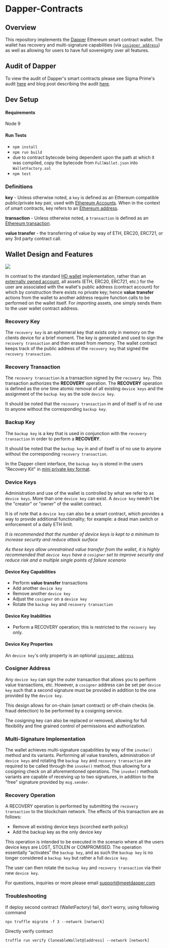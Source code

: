 # Dapper-Contracts

## Overview

This repository implements the [Dapper](https://www.meetdapper.com/?utm_source=github) Ethereum smart contract wallet.  The wallet has recovery and multi-signature capabilities (via [`cosigner address`](#cosigner-address)) as well as allowing for users to have full sovereignty over all features. 

## Audit of Dapper
To view the audit of Dapper's smart contracts please see Sigma Prime's audit [here](https://github.com/sigp/public-audits/blob/master/dapper-wallet/review.pdf) and blog post describing the audit [here](https://blog.sigmaprime.io/dapper-wallet-review.html).

## Dev Setup

#### Requirements

Node 9

#### Run Tests

- `npm install`
- `npm run build`
- due to contract bytecode being dependent upon the path at which it was compiled, copy the bytecode from `FullWallet.json` into `WalletFactory.sol`
- `npm test`

### Definitions

**key** - Unless otherwise noted, a `key` is defined as an Ethereum compatible public/private key pair, used with [Ethereum Accounts](https://github.com/ethereum/wiki/wiki/White-Paper#ethereum-accounts).  When in the context of smart contracts, key refers to an [Ethereum address](http://gavwood.com/paper.pdf).

**transaction** - Unless otherwise noted, a `transaction` is defined as an [Ethereum transaction](https://github.com/ethereum/wiki/wiki/White-Paper#messages-and-transactions).

**value transfer** - the transferring of value by way of ETH, ERC20, ERC721, or any 3rd party contract call.

## Wallet Design and Features

<img src="./Dapper%20Wallet%20-%20Component%20Diagram.svg">

In contrast to the standard [HD wallet](https://en.bitcoin.it/wiki/Deterministic_wallet) implementation, rather than an [externally owned account](http://ethdocs.org/en/latest/contracts-and-transactions/account-types-gas-and-transactions.html), all assets (ETH, ERC20, ERC721, etc.) for the user are associated with the wallet's public address (contract account) for which by construction there exists no private key; hence **value transfer** actions from the wallet to another address require function calls to be performed on the wallet itself.  For *importing* assets, one simply sends them to the user wallet contract address.

### Recovery Key

The `recovery key` is an ephemeral key that exists only in memory on the clients device for a brief moment.  The key is generated and used to sign the `recovery transaction` and then erased from memory.  The wallet contract keeps track of the public address of the `recovery key` that signed the `recovery transaction`.

### Recovery Transaction

The `recovery transaction` is a transaction signed by the `recovery key`.  This transaction authorizes the **RECOVERY** operation.  The **RECOVERY** operation is defined as the one time atomic removal of all existing `device keys` and the assignment of the `backup key` as the sole `device key`.

It should be noted that the `recovery transaction` in and of itself is of no use to anyone without the corresponding `backup key`.

### Backup Key

The `backup key` is a key that is used in conjunction with the `recovery transaction` in order to perform a **RECOVERY**.

It should be noted that the `backup key` in and of itself is of no use to anyone without the corresponding `recovery transaction`.

In the Dapper client interface, the `backup key` is stored in the users "Recovery Kit" in [mini private key format](https://en.bitcoin.it/wiki/Mini_private_key_format).

### Device Keys

Administration and use of the wallet is controlled by what we refer to as `device keys`.  More than one `device key` can exist.  A `device key` needn't be the "creator" or "owner" of the wallet contract.

It is of note that a `device key` can also be a smart contract, which provides a way to provide additional functionality; for example: a dead man switch or enforcement of a daily ETH limit.

*It is recommended that the number of device keys is kept to a minimum to increase security and reduce attack surface*

*As these keys allow unrestrained value transfer from the wallet, it is highly recommended that `device keys` have a `cosigner` set to improve security and reduce risk and a multiple single points of failure scenario*

#### Device Key Capabilities

- Perform **value transfer** transactions
- Add another `device key`
- Remove another `device key`
- Adjust the `cosigner` on a `device key`
- Rotate the `backup key` and `recovery transaction`

#### Device Key Inabilities

- Perform a RECOVERY operation; this is restricted to the `recovery key` only.

#### Device Key Properties

An `device key`'s only property is an optional [`cosigner address`](#cosigner-address)

### Cosigner Address

Any `device key` can sign the outer transaction that allows you to perform value transactions, etc.  However, a `cosigner` address can be set per `device key` such that a second signature must be provided in addition to the one provided by the `device key`.

This design allows for on-chain (smart contract) or off-chain checks (ie. fraud detection) to be performed by a cosigning service.

The cosigning key can also be replaced or removed, allowing for full flexibility and fine grained control of permissions and authorization.

### Multi-Signature Implementation

The wallet achieves multi-signature capabilities by way of the `invoke()` method and its variants.  Performing all value transfers, administration of `device keys` and rotating the `backup key` and `recovery transaction` are required to be called through the `invoke()` method, thus allowing for a cosigning check on all aforementioned operations.  The `invoke()` methods variants are capable of receiving up to two signatures, in addition to the "free" signature provided by `msg.sender`.

### Recovery Operation

A RECOVERY operation is performed by submitting the `recovery transaction` to the blockchain network.  The effects of this transaction are as follows:

- Remove all existing device keys (scorched earth policy)
- Add the backup key as the only device key

This operation is intended to be executed in the scenario where all the users device keys are LOST, STOLEN or COMPROMISED.  The operation essentially “activates” the `backup key`, and as such the `backup key` is no longer considered a `backup key` but rather a full `device key`.

The user can then rotate the `backup key` and `recovery transaction` via their new `device key`.

For questions, inquiries or more please email support@meetdapper.com



### Troubleshooting

If deploy second contract (WalletFactory) fail, don't worry, using following command
```
npx truffle migrate -f 3 --network [network]
```

Directly verify contract
```
truffle run verify CloneableWallet@[address] --network [network]
```